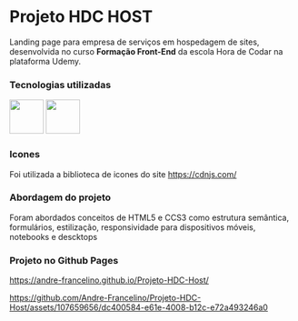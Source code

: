 # Projeto HDC HOST
Landing page para empresa de serviços em hospedagem de sites, desenvolvida no curso <strong>Formação Front-End</strong> da escola Hora de Codar na plataforma Udemy.

### Tecnologias utilizadas
<img src="https://cdn.jsdelivr.net/gh/devicons/devicon/icons/html5/html5-original-wordmark.svg" width="60" height="60"/> <img src="https://cdn.jsdelivr.net/gh/devicons/devicon/icons/css3/css3-original-wordmark.svg" width="60" height="60"/>

### Icones
Foi utilizada a biblioteca de icones do site https://cdnjs.com/

### Abordagem do projeto
Foram abordados conceitos de HTML5 e CCS3 como estrutura semântica, formulários, estilização, responsividade para dispositivos móveis, notebooks e descktops

### Projeto no Github Pages
https://andre-francelino.github.io/Projeto-HDC-Host/

https://github.com/Andre-Francelino/Projeto-HDC-Host/assets/107659656/dc400584-e61e-4008-b12c-e72a493246a0

